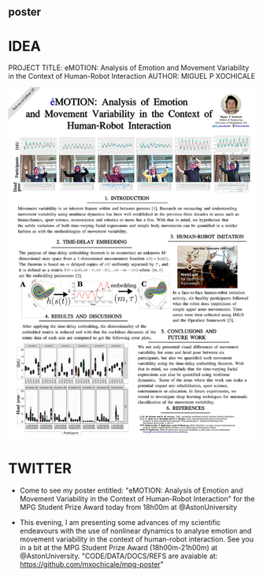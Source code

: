poster
---


# IDEA

PROJECT TITLE: eMOTION: Analysis of Emotion and Movement Variability in the Context of Human-Robot Interaction
AUTHOR: MIGUEL P XOCHICALE

![poster](https://github.com/mxochicale/mpg-poster/blob/master/poster/main/finalversion_jpg.jpg)




# TWITTER



* Come to see my poster entitled: 
"eMOTION: Analysis of Emotion and Movement Variability in the Context of Human-Robot Interaction"
for the MPG Student Prize Award today from 18h00m at @AstonUniversity



* This evening, I am presenting some advances of my scientific endeavours 
with the use of nonlinear dynamics to analyse emotion and movement variability in 
the context of human-robot interaction.
See you in a bit at the MPG Student Prize Award (18h00m-21h00m) at @AstonUniversity.
"CODE/DATA/DOCS/REFS are avaiable at: https://github.com/mxochicale/mpg-poster" 


